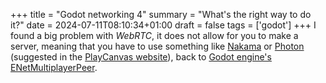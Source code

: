 +++
title = "Godot networking 4"
summary = "What's the right way to do it?"
date = 2024-07-11T08:10:34+01:00
draft = false
tags = ['godot']
+++
I found a big problem with *WebRTC*, it does not allow for you to make a server, meaning that you have to use something like [Nakama](https://heroiclabs.com/nakama/) or [Photon](https://www.photonengine.com/) (suggested in the [PlayCanvas website](https://developer.playcanvas.com/tutorials/real-time-multiplayer-photon/)), back to [Godot engine's](https://godotengine.org/) [ENetMultiplayerPeer](https://docs.godotengine.org/en/stable/classes/class_enetmultiplayerpeer.html).
